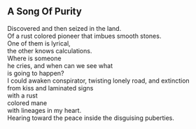 A Song Of Purity
----------------
Discovered and then seized in the land.  
Of a rust colored pioneer that imbues smooth stones.  
One of them is lyrical,  
the other knows calculations.  
Where is someone  
he cries, and when can we see what  
is going to happen?  
I could awaken conspirator, twisting lonely road, and extinction  
from kiss and laminated signs  
with a rust  
colored mane  
with lineages in my heart.  
Hearing toward the peace inside the disguising puberties.  

